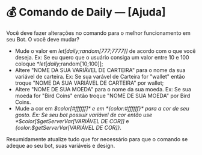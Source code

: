 # 💰 Comando de Daily — [Ajuda]

Você deve fazer alterações no comando para o melhor funcionamento em seu Bot. O você deve mudar?
- Mude o valor em *$let[daily;$random[777;7777]]* de acordo com o que você deseja. Ex: Se eu quero que o usuário consiga um valor entre 10 e 100 coloque *$let[daily;$random[10;100]];
- Altere "NOME DA SUA VARIÁVEL DE CARTEIRA"  para o nome da sua variável de carteira. Ex: Se sua varável de Carteira for "wallet" então troque "NOME DA SUA VARIÁVEL DE CARTEIRA" por wallet;
- Altere "NOME DE SUA MOEDA"  para o nome da sua moeda. Ex: Se sua moeda for "Bird Coins" então troque "NOME DE SUA MOEDA" por Bird Coins.
- Mude a cor em *$color[#ffffff]* e em *{color:#ffffff}* para a cor de seu gosto. Ex: Se seu bot possuir variável de cor então use *$color[$getServerVar[VARIÁVEL DE COR]]* e  *{color:$getServerVar[VARIÁVEL DE COR]}*.

Resumidamente atualize tudo que for necessário para que o comando se adeque ao seu bot, suas variáveis e design.
